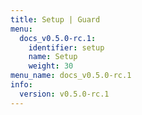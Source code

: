 ```yaml
---
title: Setup | Guard
menu:
  docs_v0.5.0-rc.1:
    identifier: setup
    name: Setup
    weight: 30
menu_name: docs_v0.5.0-rc.1
info:
  version: v0.5.0-rc.1
---
```


